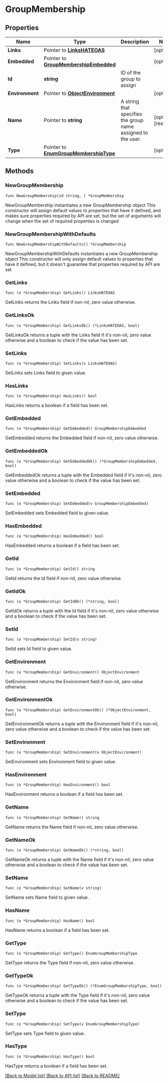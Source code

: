 # GroupMembership

## Properties

Name | Type | Description | Notes
------------ | ------------- | ------------- | -------------
**Links** | Pointer to [**LinksHATEOAS**](LinksHATEOAS.md) |  | [optional] 
**Embedded** | Pointer to [**GroupMembershipEmbedded**](GroupMembershipEmbedded.md) |  | [optional] 
**Id** | **string** | ID of the group to assign | 
**Environment** | Pointer to [**ObjectEnvironment**](ObjectEnvironment.md) |  | [optional] 
**Name** | Pointer to **string** | A string that specifies the group name assigned to the user. | [optional] [readonly] 
**Type** | Pointer to [**EnumGroupMembershipType**](EnumGroupMembershipType.md) |  | [optional] 

## Methods

### NewGroupMembership

`func NewGroupMembership(id string, ) *GroupMembership`

NewGroupMembership instantiates a new GroupMembership object
This constructor will assign default values to properties that have it defined,
and makes sure properties required by API are set, but the set of arguments
will change when the set of required properties is changed

### NewGroupMembershipWithDefaults

`func NewGroupMembershipWithDefaults() *GroupMembership`

NewGroupMembershipWithDefaults instantiates a new GroupMembership object
This constructor will only assign default values to properties that have it defined,
but it doesn't guarantee that properties required by API are set

### GetLinks

`func (o *GroupMembership) GetLinks() LinksHATEOAS`

GetLinks returns the Links field if non-nil, zero value otherwise.

### GetLinksOk

`func (o *GroupMembership) GetLinksOk() (*LinksHATEOAS, bool)`

GetLinksOk returns a tuple with the Links field if it's non-nil, zero value otherwise
and a boolean to check if the value has been set.

### SetLinks

`func (o *GroupMembership) SetLinks(v LinksHATEOAS)`

SetLinks sets Links field to given value.

### HasLinks

`func (o *GroupMembership) HasLinks() bool`

HasLinks returns a boolean if a field has been set.

### GetEmbedded

`func (o *GroupMembership) GetEmbedded() GroupMembershipEmbedded`

GetEmbedded returns the Embedded field if non-nil, zero value otherwise.

### GetEmbeddedOk

`func (o *GroupMembership) GetEmbeddedOk() (*GroupMembershipEmbedded, bool)`

GetEmbeddedOk returns a tuple with the Embedded field if it's non-nil, zero value otherwise
and a boolean to check if the value has been set.

### SetEmbedded

`func (o *GroupMembership) SetEmbedded(v GroupMembershipEmbedded)`

SetEmbedded sets Embedded field to given value.

### HasEmbedded

`func (o *GroupMembership) HasEmbedded() bool`

HasEmbedded returns a boolean if a field has been set.

### GetId

`func (o *GroupMembership) GetId() string`

GetId returns the Id field if non-nil, zero value otherwise.

### GetIdOk

`func (o *GroupMembership) GetIdOk() (*string, bool)`

GetIdOk returns a tuple with the Id field if it's non-nil, zero value otherwise
and a boolean to check if the value has been set.

### SetId

`func (o *GroupMembership) SetId(v string)`

SetId sets Id field to given value.


### GetEnvironment

`func (o *GroupMembership) GetEnvironment() ObjectEnvironment`

GetEnvironment returns the Environment field if non-nil, zero value otherwise.

### GetEnvironmentOk

`func (o *GroupMembership) GetEnvironmentOk() (*ObjectEnvironment, bool)`

GetEnvironmentOk returns a tuple with the Environment field if it's non-nil, zero value otherwise
and a boolean to check if the value has been set.

### SetEnvironment

`func (o *GroupMembership) SetEnvironment(v ObjectEnvironment)`

SetEnvironment sets Environment field to given value.

### HasEnvironment

`func (o *GroupMembership) HasEnvironment() bool`

HasEnvironment returns a boolean if a field has been set.

### GetName

`func (o *GroupMembership) GetName() string`

GetName returns the Name field if non-nil, zero value otherwise.

### GetNameOk

`func (o *GroupMembership) GetNameOk() (*string, bool)`

GetNameOk returns a tuple with the Name field if it's non-nil, zero value otherwise
and a boolean to check if the value has been set.

### SetName

`func (o *GroupMembership) SetName(v string)`

SetName sets Name field to given value.

### HasName

`func (o *GroupMembership) HasName() bool`

HasName returns a boolean if a field has been set.

### GetType

`func (o *GroupMembership) GetType() EnumGroupMembershipType`

GetType returns the Type field if non-nil, zero value otherwise.

### GetTypeOk

`func (o *GroupMembership) GetTypeOk() (*EnumGroupMembershipType, bool)`

GetTypeOk returns a tuple with the Type field if it's non-nil, zero value otherwise
and a boolean to check if the value has been set.

### SetType

`func (o *GroupMembership) SetType(v EnumGroupMembershipType)`

SetType sets Type field to given value.

### HasType

`func (o *GroupMembership) HasType() bool`

HasType returns a boolean if a field has been set.


[[Back to Model list]](../README.md#documentation-for-models) [[Back to API list]](../README.md#documentation-for-api-endpoints) [[Back to README]](../README.md)


